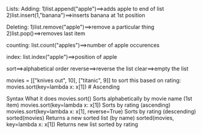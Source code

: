 Lists:
Adding:
1)list.append("apple")==>adds apple to end of list
2)list.insert(1,"banana")==>inserts banana at 1st position

Deleting:
1)list.remove("apple")==>remove a particular thing
2)list.pop()==>removes last item

counting:
list.count("apples")==>number of apple occurences

index:
list.index("apple")==>position of apple

sort==>alphabetical order
reverse==>reverse the list
clear==>empty the list

movies = [["knives out", 10], ["titanic", 9]]
to sort this based on rating:
movies.sort(key=lambda x: x[1])  # Ascending

Syntax	                                              What it does
movies.sort()	                                        Sorts alphabetically by movie name (1st item)
movies.sort(key=lambda x: x[1])	                      Sorts by rating (ascending)
movies.sort(key=lambda x: x[1], reverse=True)	        Sorts by rating (descending)
sorted(movies)	                                      Returns a new sorted list (by name)
sorted(movies, key=lambda x: x[1])	                  Returns new list sorted by rating
